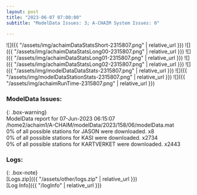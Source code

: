 ```yaml
---
layout: post
title: "2023-06-07 07:00:00"
subtitle: "ModelData Issues: 3; A-CHAIM System Issues: 0"

---
```


![]({{ "/assets/img/achaimDataStatsShort-2315807.png" | relative_url }})
![]({{ "/assets/img/achaimDataStatsLong00-2315807.png" | relative_url }})
![]({{ "/assets/img/achaimDataStatsLong01-2315807.png" | relative_url }})
![]({{ "/assets/img/achaimDataStatsLong02-2315807.png" | relative_url }})
![]({{ "/assets/img/modelDataDataStats-2315807.png" | relative_url }})
![]({{ "/assets/img/modelDataStationStats-2315807.png" | relative_url }})
![]({{ "/assets/img/achaimRunTime-2315807.png" | relative_url }})


### ModelData Issues:  
  
{: .box-warning}  
 ModelData report for 07-Jun-2023 06:15:07   
 /home2/achaim1/A-CHAIM/modelData/2023/158/06/modelData.mat   
 0% of all possible stations for JASON were downloaded. x8   
 0% of all possible stations for KASI were downloaded. x2734   
 0% of all possible stations for KARTVERKET were downloaded. x2443   
  


### Logs:  
  
{: .box-note}  
[Logs.zip]({{ "/assets/other/logs.zip" | relative_url }})  
[Log Info]({{ "/logInfo" | relative_url }})  
